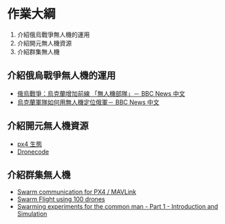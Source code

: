 # 作業大綱

1. 介紹俄烏戰爭無人機的運用
1. 介紹開元無人機資源
1. 介紹群集無人機


## 介紹俄烏戰爭無人機的運用
- [俄烏戰爭：烏克蘭增加前線 「無人機部隊」－ BBC News 中文](https://www.youtube.com/watch?v=y3t_iq6aOO4)
- [烏克蘭軍隊如何用無人機定位俄軍－ BBC News 中文](https://www.youtube.com/watch?v=uCfi31cC2lI)


## 介紹開元無人機資源
- [px4 生態](https://px4.io/ecosystem/ecosystem-overview/)
- [Dronecode](https://dronecode.org/)
## 介紹群集無人機
- [Swarm communication for PX4 / MAVLink](https://discuss.px4.io/t/swarm-communication-for-px4-mavlink/7411)
- [Swarm Flight using 100 drones](https://discuss.px4.io/t/swarm-flight-using-100-drones/9752)
- [Swarming experiments for the common man - Part 1 - Introduction and Simulation](https://discuss.ardupilot.org/t/swarming-experiments-for-the-common-man-part-1-introduction-and-simulation/62774)
